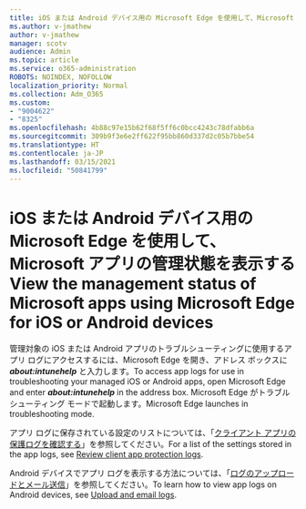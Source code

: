 ```yaml
---
title: iOS または Android デバイス用の Microsoft Edge を使用して、Microsoft アプリの管理状態を表示する
ms.author: v-jmathew
author: v-jmathew
manager: scotv
audience: Admin
ms.topic: article
ms.service: o365-administration
ROBOTS: NOINDEX, NOFOLLOW
localization_priority: Normal
ms.collection: Adm_O365
ms.custom:
- "9004622"
- "8325"
ms.openlocfilehash: 4b88c97e15b62f68f5ff6c0bcc4243c78dfabb6a
ms.sourcegitcommit: 309b9f3e6e2ff622f95bb860d337d2c05b7bbe54
ms.translationtype: HT
ms.contentlocale: ja-JP
ms.lasthandoff: 03/15/2021
ms.locfileid: "50841799"
---
```

# <a name="view-the-management-status-of-microsoft-apps-using-microsoft-edge-for-ios-or-android-devices"></a><span data-ttu-id="026ad-102">iOS または Android デバイス用の Microsoft Edge を使用して、Microsoft アプリの管理状態を表示する</span><span class="sxs-lookup"><span data-stu-id="026ad-102">View the management status of Microsoft apps using Microsoft Edge for iOS or Android devices</span></span>

<span data-ttu-id="026ad-103">管理対象の iOS または Android アプリのトラブルシューティングに使用するアプリ ログにアクセスするには、Microsoft Edge を開き、アドレス ボックスに ***about:intunehelp*** と入力します。</span><span class="sxs-lookup"><span data-stu-id="026ad-103">To access app logs for use in troubleshooting your managed iOS or Android apps, open Microsoft Edge and enter ***about:intunehelp*** in the address box.</span></span> <span data-ttu-id="026ad-104">Microsoft Edge がトラブルシューティング モードで起動します。</span><span class="sxs-lookup"><span data-stu-id="026ad-104">Microsoft Edge launches in troubleshooting mode.</span></span>

<span data-ttu-id="026ad-105">アプリ ログに保存されている設定のリストについては、「[クライアント アプリの保護ログを確認する](https://go.microsoft.com/fwlink/?linkid=2141401)」を参照してください。</span><span class="sxs-lookup"><span data-stu-id="026ad-105">For a list of the settings stored in the app logs, see [Review client app protection logs](https://go.microsoft.com/fwlink/?linkid=2141401).</span></span>

<span data-ttu-id="026ad-106">Android デバイスでアプリ ログを表示する方法については、「[ログのアップロードとメール送信](https://go.microsoft.com/fwlink/?linkid=2141408)」を参照してください。</span><span class="sxs-lookup"><span data-stu-id="026ad-106">To learn how to view app logs on Android devices, see [Upload and email logs](https://go.microsoft.com/fwlink/?linkid=2141408).</span></span>
